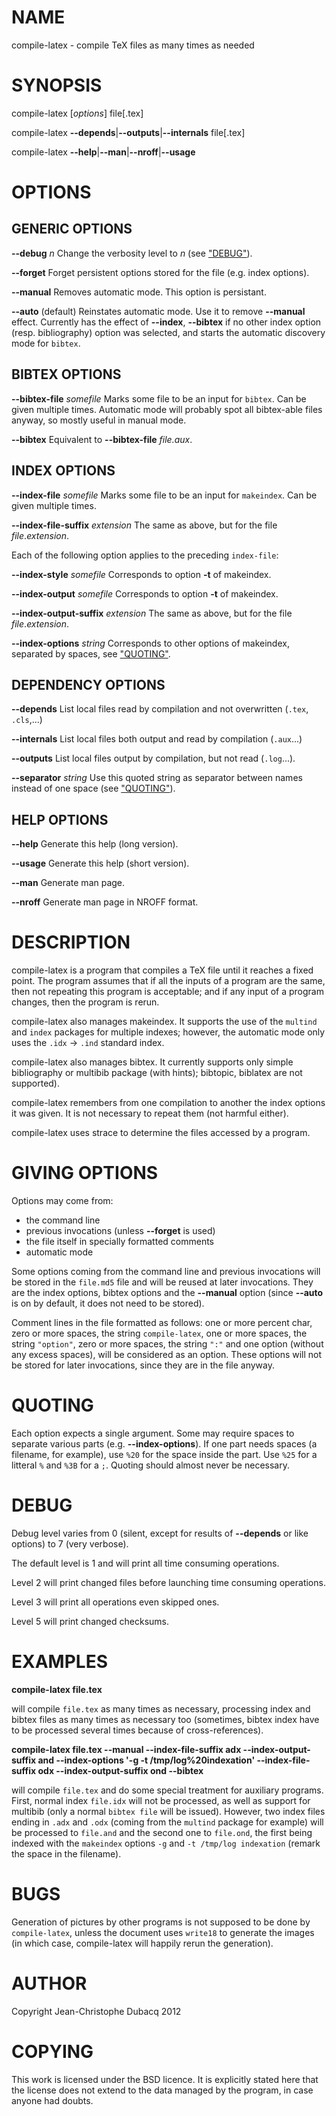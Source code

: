 # NAME

compile-latex - compile TeX files as many times as needed

# SYNOPSIS

compile-latex \[_options_\] file\[.tex\]

compile-latex __\--depends__|__\--outputs__|__\--internals__ file\[.tex\]

compile-latex __\--help__|__\--man__|__\--nroff__|__\--usage__

# OPTIONS

## GENERIC OPTIONS

__\--debug__ _n_ Change the verbosity level to _n_ (see ["DEBUG"](#DEBUG)).

__\--forget__ Forget persistent options stored for the file (e.g. index
options).

__\--manual__ Removes automatic mode. This option is persistant.

__\--auto__ (default) Reinstates automatic mode. Use it to remove
__\--manual__ effect. Currently has the effect of __\--index__, __\--bibtex__
if no other index option (resp. bibliography) option was selected, and
starts the automatic discovery mode for `bibtex`.

## BIBTEX OPTIONS

__\--bibtex-file__ _somefile_ Marks some file to be an input for
`bibtex`. Can be given multiple times. Automatic mode will probably
spot all bibtex-able files anyway, so mostly useful in manual mode.

__\--bibtex__ Equivalent to __\--bibtex-file__ _file.aux_.

## INDEX OPTIONS

__\--index-file__ _somefile_ Marks some file to be an input for
`makeindex`. Can be given multiple times.

__\--index-file-suffix__ _extension_ The same as above, but for the file
_file_._extension_.

Each of the following option applies to the preceding `index-file`:

__\--index-style__ _somefile_ Corresponds to option __\-t__ of makeindex.

__\--index-output__ _somefile_ Corresponds to option __\-t__ of makeindex.

__\--index-output-suffix__ _extension_ The same as above, but for the file
_file_._extension_.

__\--index-options__ _string_ Corresponds to other options of makeindex,
separated by spaces, see ["QUOTING"](#QUOTING).

## DEPENDENCY OPTIONS

__\--depends__ List local files read by compilation and not overwritten
(`.tex`, `.cls`,...)

__\--internals__ List local files both output and read by compilation
(`.aux`...)

__\--outputs__ List local files output by compilation, but not read
(`.log`...).

__\--separator__ _string_ Use this quoted string as separator between
names instead of one space (see ["QUOTING"](#QUOTING)).

## HELP OPTIONS

__\--help__ Generate this help (long version).

__\--usage__ Generate this help (short version).

__\--man__ Generate man page.

__\--nroff__ Generate man page in NROFF format.

# DESCRIPTION

compile-latex is a program that compiles a TeX file until it reaches a
fixed point. The program assumes that if all the inputs of a program are
the same, then not repeating this program is acceptable; and if any
input of a program changes, then the program is rerun.

compile-latex also manages makeindex. It supports the use of
the `multind` and `index` packages for multiple indexes; however, the
automatic mode only uses the `.idx` -> `.ind` standard index.

compile-latex also manages bibtex. It currently supports only simple
bibliography or multibib package (with hints); bibtopic, biblatex are
not supported).

compile-latex remembers from one compilation to another the index options
it was given. It is not necessary to repeat them (not harmful either).

compile-latex uses strace to determine the files accessed by a program.

# GIVING OPTIONS

Options may come from:

- the command line
- previous invocations (unless __\--forget__ is used)
- the file itself in specially formatted comments
- automatic mode

Some options coming from the command line and previous invocations will
be stored in the `file.md5` file and will be reused at later
invocations. They are the index options, bibtex options and the
__\--manual__ option (since __\--auto__ is on by default, it does not need
to be stored).

Comment lines in the file formatted as follows: one or more percent
char, zero or more spaces, the string `compile-latex`, one or more
spaces, the string `"option"`, zero or more spaces, the string `":"`
and one option (without any excess spaces), will be considered as an
option. These options will not be stored for later invocations, since
they are in the file anyway.

# QUOTING

Each option expects a single argument. Some may require spaces to
separate various parts (e.g. __\--index-options__). If one part needs
spaces (a filename, for example), use `%20` for the space inside the
part. Use `%25` for a litteral `%` and `%3B` for a `;`. Quoting
should almost never be necessary.

# DEBUG

Debug level varies from 0 (silent, except for results of __\--depends__ or
like options) to 7 (very verbose).

The default level is 1 and will print all time consuming operations.

Level 2 will print changed files before launching time consuming operations.

Level 3 will print all operations even skipped ones.

Level 5 will print changed checksums.

# EXAMPLES

__compile-latex file.tex__

will compile `file.tex` as many times as necessary, processing index
and bibtex files as many times as necessary too (sometimes, bibtex index
have to be processed several times because of cross-references).

__compile-latex file.tex --manual --index-file-suffix adx
\--index-output-suffix and --index-options '-g -t /tmp/log%20indexation'
\--index-file-suffix odx --index-output-suffix ond --bibtex__

will compile `file.tex` and do some special treatment for auxiliary
programs. First, normal index `file.idx` will not be processed, as well
as support for multibib (only a normal `bibtex file` will be
issued). However, two index files ending in `.adx` and `.odx` (coming
from the `multind` package for example) will be processed to
`file.and` and the second one to `file.ond`, the first being indexed
with the `makeindex` options `-g` and `-t /tmp/log indexation`
(remark the space in the filename).

# BUGS

Generation of pictures by other programs is not supposed to be done by
`compile-latex`, unless the document uses `write18` to generate the
images (in which case, compile-latex will happily rerun the generation).

# AUTHOR

Copyright Jean-Christophe Dubacq 2012

# COPYING

This work is licensed under the BSD licence. It is explicitly stated
here that the license does not extend to the data managed by the
  program, in case anyone had doubts.
